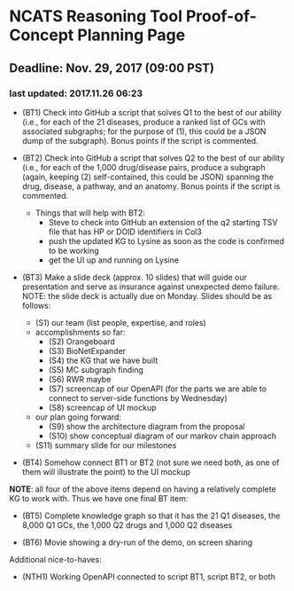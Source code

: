 # NCATS Reasoning Tool Proof-of-Concept Planning Page
## Deadline: Nov. 29, 2017 (09:00 PST)

### last updated:  2017.11.26 06:23


- (BT1) Check into GitHub a script that solves Q1 to the best of our ability
  (i.e., for each of the 21 diseases, produce a ranked list of GCs with
  associated subgraphs; for the purpose of (1), this could be a JSON dump of the
  subgraph).  Bonus points if the script is commented.

- (BT2) Check into GitHub a script that solves Q2 to the best of our ability
  (i.e., for each of the 1,000 drug/disease pairs, produce a subgraph (again,
  keeping (2) self-contained, this could be JSON) spanning the drug, disease, a
  pathway, and an anatomy.  Bonus points if the script is commented.

    - Things that will help with BT2:
      - Steve to check into GitHub an extension of the q2 starting TSV file that has HP or DOID identifiers in Col3
      - push the updated KG to Lysine as soon as the code is confirmed to be working
      - get the UI up and running on Lysine
      
- (BT3) Make a slide deck (approx. 10 slides) that will guide our presentation
  and serve as insurance against unexpected demo failure. NOTE: the slide deck
  is actually due on Monday. Slides should be as follows:
	- (S1) our team (list people, expertise, and roles)
	- accomplishments so far:
		- (S2) Orangeboard
		- (S3) BioNetExpander
		- (S4) the KG that we have built 
		- (S5) MC subgraph finding
		- (S6) RWR maybe
		- (S7) screencap of our OpenAPI (for the parts we are able to connect to
          server-side functions by Wednesday)
		- (S8) screencap of UI mockup
	- our plan going forward:
		- (S9) show the architecture diagram from the proposal
		- (S10) show conceptual diagram of our markov chain approach
	- (S11) summary slide for our milestones

- (BT4) Somehow connect BT1 or BT2 (not sure we need both, as one of them will
  illustrate the point) to the UI mockup

**NOTE**: all four of the above items depend on having a relatively complete
KG to work with.  Thus we have one final BT item:

- (BT5) Complete knowledge graph so that it has the 21 Q1 diseases, the 8,000 Q1
  GCs, the 1,000 Q2 drugs and 1,000 Q2 diseases

- (BT6) Movie showing a dry-run of the demo, on screen sharing

Additional nice-to-haves:

- (NTH1) Working OpenAPI connected to script BT1, script BT2, or both

